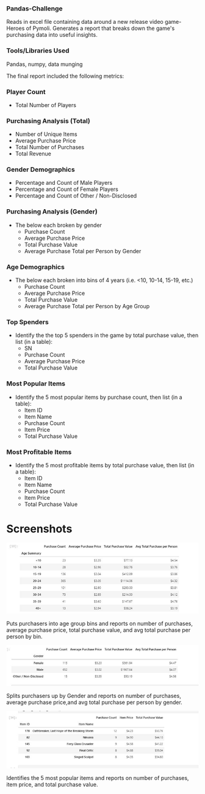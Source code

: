 ### Pandas-Challenge
Reads in excel file containing data around a new release video game-Heroes of Pymoli. Generates a report that breaks down the game's purchasing data into useful insights.


### Tools/Libraries Used
Pandas, numpy, data munging

The final report included the following metrics:

### Player Count

* Total Number of Players

### Purchasing Analysis (Total)

* Number of Unique Items
* Average Purchase Price
* Total Number of Purchases
* Total Revenue

### Gender Demographics

* Percentage and Count of Male Players
* Percentage and Count of Female Players
* Percentage and Count of Other / Non-Disclosed

### Purchasing Analysis (Gender)

* The below each broken by gender
  * Purchase Count
  * Average Purchase Price
  * Total Purchase Value
  * Average Purchase Total per Person by Gender

### Age Demographics

* The below each broken into bins of 4 years (i.e. &lt;10, 10-14, 15-19, etc.)
  * Purchase Count
  * Average Purchase Price
  * Total Purchase Value
  * Average Purchase Total per Person by Age Group

### Top Spenders

* Identify the the top 5 spenders in the game by total purchase value, then list (in a table):
  * SN
  * Purchase Count
  * Average Purchase Price
  * Total Purchase Value

### Most Popular Items

* Identify the 5 most popular items by purchase count, then list (in a table):
  * Item ID
  * Item Name
  * Purchase Count
  * Item Price
  * Total Purchase Value

### Most Profitable Items

* Identify the 5 most profitable items by total purchase value, then list (in a table):
  * Item ID
  * Item Name
  * Purchase Count
  * Item Price
  * Total Purchase Value

# Screenshots

![age](age_dataframe.JPG)

Puts purchasers into age group bins and reports on number of purchases, average purchase price, total purchase value, and avg total purchase per person by bin.

![gender](gender_dataframe.JPG)

Splits purchasers up by Gender and reports on number of purchases, average purchase price,and avg total purchase per person by gender.

![popular](popular_items.JPG)

Identifies the 5 most popular items and reports on number of purchases, item price, and total purchase value.




